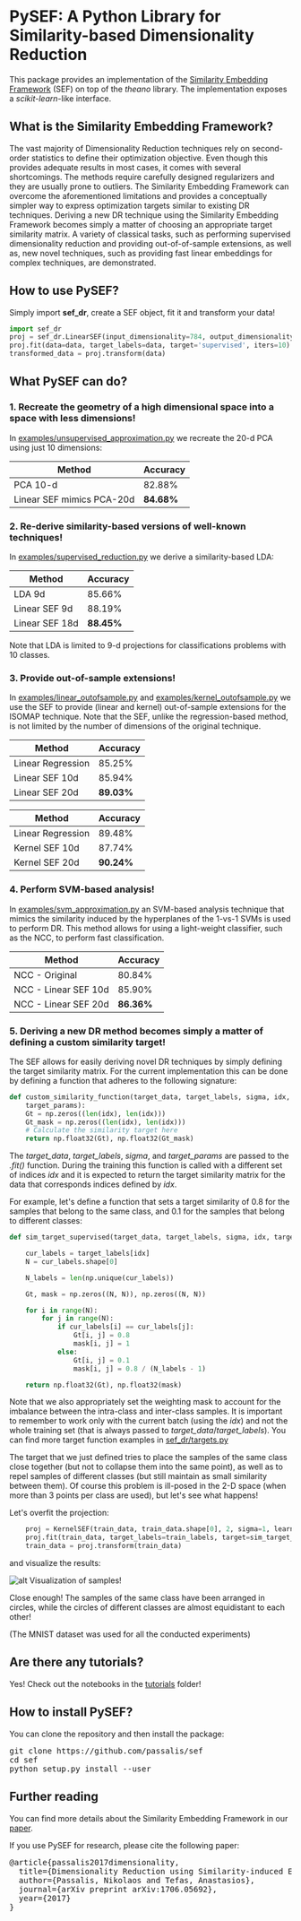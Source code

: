 # PySEF: A Python Library for Similarity-based Dimensionality Reduction
This package provides an implementation of the [Similarity Embedding Framework](https://arxiv.org/abs/1706.05692) (SEF) on top of the *theano* library. The implementation exposes a *scikit-learn*-like interface.

## What is the Similarity Embedding Framework?
The vast majority of Dimensionality Reduction techniques rely on second-order statistics to define their optimization objective. Even though this provides adequate results in most cases, it comes with several shortcomings. The methods require carefully designed regularizers and they are usually prone to outliers. The Similarity Embedding Framework can overcome the aforementioned limitations and provides a conceptually simpler way to express optimization targets similar to existing DR techniques. Deriving a new DR technique using the Similarity Embedding Framework becomes simply a matter of choosing an appropriate target similarity matrix. A variety of classical tasks, such as performing supervised dimensionality reduction and providing out-of-of-sample extensions, as well as, new novel techniques, such as providing fast linear embeddings for complex techniques, are demonstrated. 

## How to use PySEF?
Simply import **sef_dr**, create a SEF object, fit it and transform your data!

```python
import sef_dr
proj = sef_dr.LinearSEF(input_dimensionality=784, output_dimensionality=9)
proj.fit(data=data, target_labels=data, target='supervised', iters=10)
transformed_data = proj.transform(data)
```

## What PySEF can do?

### 1. Recreate the geometry of a high dimensional space into a space with less dimensions!

In [examples/unsupervised_approximation.py](examples/unsupervised_approximation.py) we recreate the 20-d PCA using just 10 dimensions:

| Method     | Accuracy |
| -----------|----------|
| PCA 10-d   |  82.88%  | 
| Linear SEF mimics PCA-20d | **84.68%** | 

### 2. Re-derive similarity-based versions of well-known techniques!
In [examples/supervised_reduction.py](examples/supervised_reduction.py) we derive a similarity-based LDA:


| Method     | Accuracy |
| -----------|---------|
| LDA 9d     |  85.66%  | 
| Linear SEF 9d  | 88.19% | 
| Linear SEF 18d | **88.45%** | 

Note that LDA is limited to 9-d projections for classifications problems with 10 classes.

### 3. Provide out-of-sample extensions!
In [examples/linear_outofsample.py](examples/linear_outofsample.py) and [examples/kernel_outofsample.py](examples/kernel_outofsample.py) we use the SEF to provide (linear and kernel) out-of-sample extensions for the ISOMAP technique. Note that the SEF, unlike the regression-based method, is not limited by the number of dimensions of the original technique.


| Method     | Accuracy |
| --------|---------|
| Linear Regression |  85.25%  | 
| Linear SEF 10d | 85.94% | 
| Linear SEF 20d |  **89.03%** | 

| Method     | Accuracy |
| --------|---------|
| Linear Regression |  89.48%  | 
| Kernel SEF 10d | 87.74% | 
| Kernel SEF 20d | **90.24%** | 

### 4. Perform SVM-based analysis!
In [examples/svm_approximation.py](examples/svm_approximation.py) an SVM-based analysis technique that mimics the similarity induced by the hyperplanes of the 1-vs-1 SVMs is used to perform DR. This method allows for using a light-weight classifier, such as the NCC, to perform fast classification.

| Method     | Accuracy |
| -----------|---------|
| NCC - Original |  80.84%  | 
| NCC - Linear SEF 10d | 85.90% | 
| NCC - Linear SEF 20d  | **86.36%** | 

### 5. Deriving a new DR method becomes simply a matter of defining a custom similarity target!

The SEF allows for easily deriving novel DR techniques by simply defining the target similarity matrix. For the current implementation this can be done by defining a function that adheres to the following signature:

```python
def custom_similarity_function(target_data, target_labels, sigma, idx, 
    target_params):
    Gt = np.zeros((len(idx), len(idx)))
    Gt_mask = np.zeros((len(idx), len(idx)))
    # Calculate the similarity target here
    return np.float32(Gt), np.float32(Gt_mask)
```

The *target_data*, *target_labels*, *sigma*, and *target_params* are passed to the *.fit()* function. During the training this function is called with a different set of indices *idx* and it is expected to return the target similarity matrix for the data that corresponds indices defined by *idx*. 

For example, let's define a function that sets a target similarity of 0.8 for the samples that belong to the same class, and 0.1 for the samples that belong to different classes:

```python
def sim_target_supervised(target_data, target_labels, sigma, idx, target_params):

    cur_labels = target_labels[idx]
    N = cur_labels.shape[0]

    N_labels = len(np.unique(cur_labels))

    Gt, mask = np.zeros((N, N)), np.zeros((N, N))

    for i in range(N):
        for j in range(N):
            if cur_labels[i] == cur_labels[j]:
                Gt[i, j] = 0.8
                mask[i, j] = 1
            else:
                Gt[i, j] = 0.1
                mask[i, j] = 0.8 / (N_labels - 1)

    return np.float32(Gt), np.float32(mask)
```

Note that we also appropriately set the weighting mask to account for the imbalance between the intra-class and inter-class samples. It is important to remember to work only with the current batch (using the *idx*) and not the whole training set (that is always passed to *target_data*/*target_labels*). You can find more target function examples in [sef_dr/targets.py](sef_dr/targets.py) 

The target that we just defined tries to place the samples of the same class close together (but not to collapse them into the same point), as well as to repel samples of different classes (but still maintain as small similarity between them). Of course this problem is ill-posed in the 2-D space (when more than 3 points per class are used), but let's see what happens!

Let's overfit the projection:

```python
    proj = KernelSEF(train_data, train_data.shape[0], 2, sigma=1, learning_rate=0.0001, regularizer_weight=0)
    proj.fit(train_data, target_labels=train_labels, target=sim_target_supervised, iters=500, verbose=True)
    train_data = proj.transform(train_data)
```

and visualize the results:

![alt Visualization of samples!](/examples/custom_dr.png?raw=true)

Close enough! The samples of the same class have been arranged in circles, while the circles of different classes are almost equidistant to each other!


(The MNIST dataset was used for all the conducted experiments)

## Are there any tutorials?

Yes! Check out the notebooks in the [tutorials](tutorials) folder!

## How to install PySEF?

You can clone the repository and then install the package:
<pre>
git clone https://github.com/passalis/sef
cd sef
python setup.py install --user
</pre>

## Further reading

You can find more details about the Similarity Embedding Framework in our [paper](https://arxiv.org/abs/1706.05692).

If you use PySEF for research, please cite the following paper:

<pre>
@article{passalis2017dimensionality,
  title={Dimensionality Reduction using Similarity-induced Embeddings},
  author={Passalis, Nikolaos and Tefas, Anastasios},
  journal={arXiv preprint arXiv:1706.05692},
  year={2017}
}
</pre>

